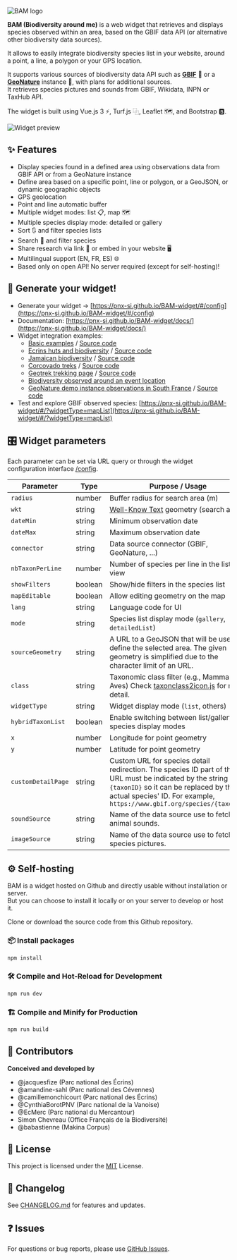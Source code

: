 ![BAM logo](https://media.githubusercontent.com/media/PnX-SI/BAM-widget/refs/heads/main/docs/images/BAM-logo-full.png)

**BAM (Biodiversity around me)** is a web widget that retrieves and displays species observed within an area, based on the GBIF data API (or alternative other biodiversity data sources).  

It allows to easily integrate biodiversity species list in your website, around a point, a line, a polygon or your GPS location.

It supports various sources of biodiversity data API such as **[GBIF](https://www.gbif.org)** 🦋 or a **[GeoNature](https://geonature.fr)** instance 🌱, with plans for additional sources.  
It retrieves species pictures and sounds from GBIF, Wikidata, INPN or TaxHub API.

The widget is built using Vue.js 3 ⚡, Turf.js ⿻, Leaflet 🗺️, and Bootstrap 🅱.

![Widget preview](https://media.githubusercontent.com/media/PnX-SI/BAM-widget/refs/heads/main/docs/images/first_result.png)

## ✨ Features

- Display species found in a defined area using observations data from GBIF API or from a GeoNature instance
- Define area based on a specific point, line or polygon, or a GeoJSON, or dynamic geographic objects
- GPS geolocation
- Point and line automatic buffer
- Multiple widget modes: list 📋, map 🗺️
- Multiple species display mode: detailed or gallery
- Sort 🔃 and filter species lists
- Search 🔎 and filter species
- Share research via link 🔗 or embed in your website 🖥️
- Multilingual support (EN, FR, ES) 🌐
- Based only on open API! No server required (except for self-hosting)!

## 🚀 Generate your widget!

- Generate your widget -> [https://pnx-si.github.io/BAM-widget/#/config](https://pnx-si.github.io/BAM-widget/#/config)
- Documentation: [https://pnx-si.github.io/BAM-widget/docs/](https://pnx-si.github.io/BAM-widget/docs/)
- Widget integration examples:
  - [Basic examples](https://pnx-si.github.io/BAM-widget/docs/examples/basic-examples.html) / [Source code](/docs/examples/basic-examples.html)
  - [Ecrins huts and biodiversity](https://pnx-si.github.io/BAM-widget/docs/examples/huts-biodiversity.html) / [Source code](/docs/examples/huts-biodiversity.html)
  - [Jamaican biodiversity](https://pnx-si.github.io/BAM-widget/docs/examples/jamaican-biodiversity.html) / [Source code](/docs/examples/jamaican-biodiversity.html)
  - [Corcovado treks](https://pnx-si.github.io/BAM-widget/docs/examples/corcovado-treks.html) / [Source code](/docs/examples/corcovado-treks.html)
  - [Geotrek trekking page](https://gtr3demo.ecrins-parcnational.fr/trek/2-Col-de-Font-Froide) / [Source code](https://github.com/PnX-SI/BAM-widget/blob/main/docs/examples/geotrek-detail-page.html)
  - [Biodiversity observed around an event location](https://www.ecrins-parcnational.fr/actualite/retour-premieres-rencontres-nationales-geonature)
  - [GeoNature demo instance observations in South France](https://pnx-si.github.io/BAM-widget/docs/examples/geonature-demo-widget.html) / [Source code](/docs/examples/geonature-demo-widget.html)
- Test and explore GBIF observed species: [https://pnx-si.github.io/BAM-widget/#/?widgetType=mapList](https://pnx-si.github.io/BAM-widget/#/?widgetType=mapList)

## 🎛️ Widget parameters

Each parameter can be set via URL query or through the widget configuration interface [/config](https://pnx-si.github.io/BAM-widget/#/config).

| Parameter          | Type    | Purpose / Usage                                                                                                                                                                                                              | Example / Values                 |
| ------------------ | ------- | ---------------------------------------------------------------------------------------------------------------------------------------------------------------------------------------------------------------------------- | -------------------------------- |
| `radius`           | number  | Buffer radius for search area (m)                                                                                                                                                                                            | `500`                            |
| `wkt`              | string  | [Well-Know Text](https://fr.wikipedia.org/wiki/Well-known_text) geometry (search area)                                                                                                                                       | `"POINT(2.35 48.85)"`            |
| `dateMin`          | string  | Minimum observation date                                                                                                                                                                                                     | `"2024-01-01"`                   |
| `dateMax`          | string  | Maximum observation date                                                                                                                                                                                                     | `"2024-12-31"`                   |
| `connector`        | string  | Data source connector (GBIF, GeoNature, ...)                                                                                                                                                                                 | `"GBIF"`                         |
| `nbTaxonPerLine`   | number  | Number of species per line in the list view                                                                                                                                                                                  | `4`                              |
| `showFilters`      | boolean | Show/hide filters in the species list                                                                                                                                                                                        | `true` / `false`                 |
| `mapEditable`      | boolean | Allow editing geometry on the map                                                                                                                                                                                            | `true` / `false`                 |
| `lang`             | string  | Language code for UI                                                                                                                                                                                                         | `"en"`, `"fr", "es"`             |
| `mode`             | string  | Species list display mode (`gallery`, `detailedList`)                                                                                                                                                                        | `"detailedList"`                 |
| `sourceGeometry`   | string  | A URL to a GeoJSON that will be used to define the selected area. The given geometry is simplified due to the character limit of an URL.                                                                                     | `"https://..."`                  |
| `class`            | string  | Taxonomic class filter (e.g., Mammalia, Aves) Check [taxonclass2icon.js](https://github.com/PnX-SI/BAM-widget/blob/main/src/assets/taxonclass2icon.js) for more detail.                                                      | `"Mammalia"`                     |
| `widgetType`       | string  | Widget display mode (`list`, others)                                                                                                                                                                                         | `"list"`                         |
| `hybridTaxonList`  | boolean | Enable switching between list/gallery species display modes                                                                                                                                                                  | `true` / `false`                 |
| `x`                | number  | Longitude for point geometry                                                                                                                                                                                                 | `2.35`                           |
| `y`                | number  | Latitude for point geometry                                                                                                                                                                                                  | `48.85`                          |
| `customDetailPage` | string  | Custom URL for species detail redirection. The species ID part of the URL must be indicated by the string `{taxonID}` so it can be replaced by the actual species' ID. For example, `https://www.gbif.org/species/{taxonID}` | `"https://.../{taxonID}"`        |
| `soundSource`      | string  | Name of the data source use to fetch animal sounds.                                                                                                                                                                          | `[gbif]`                         |
| `imageSource`      | string  | Name of the data source use to fetch species pictures.                                                                                                                                                                       | `[wikidata, gbif, inpn, taxhub]` |

## ⚙️ Self-hosting

BAM is a widget hosted on Github and directly usable without installation or server.  
But you can choose to install it locally or on your server to develop or host it.

Clone or download the source code from this Github repository.

### 📦 Install packages

```sh
npm install
```

### 🛠️ Compile and Hot-Reload for Development

```sh
npm run dev
```

### 🏗️ Compile and Minify for Production

```sh
npm run build
```

## 👥 Contributors

**Conceived and developed by**

- @jacquesfize (Parc national des Écrins)
- @amandine-sahl (Parc national des Cévennes)
- @camillemonchicourt (Parc national des Écrins)
- @CynthiaBorotPNV (Parc national de la Vanoise)
- @EcMerc (Parc national du Mercantour)
- Simon Chevreau (Office Français de la Biodiversité)
- @babastienne (Makina Corpus)

## 📄 License

This project is licensed under the [MIT](https://opensource.org/license/mit) License.

## 📝 Changelog

See [CHANGELOG.md](CHANGELOG.md) for features and updates.

## ❓ Issues

For questions or bug reports, please use [GitHub Issues](https://github.com/PnX-SI/BAM-widget/issues).

